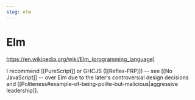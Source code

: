 ```yaml
---
slug: elm
---
```


# Elm

https://en.wikipedia.org/wiki/Elm_(programming_language)

I recommend [[PureScript]] or GHCJS ([[Reflex-FRP]]) -- see [[No JavaScript]] -- over Elm due to the later's controversial design decisions and [[Politeness#example-of-being-polite-but-malicious|aggressive leadership]].
